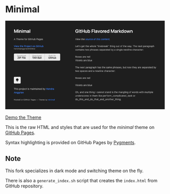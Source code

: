 Minimal
=======

![](images/preview.png)

[Demo the Theme](http://hendraanggrian.com/minimal)

This is the raw HTML and styles that are used for the *minimal* theme on [GitHub Pages](http://pages.github.com/).

Syntax highlighting is provided on GitHub Pages by [Pygments](http://pygments.org).

Note
----

This fork specializes in dark mode and switching theme on the fly.

There is also a `generate_index.sh` script that creates the `index.html` from GitHub repository.